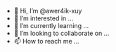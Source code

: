 - 👋 Hi, I’m @awer4ik-xuy
- 👀 I’m interested in ...
- 🌱 I’m currently learning ...
- 💞️ I’m looking to collaborate on ...
- 📫 How to reach me ...

<!---
awer4ik-xuy/awer4ik-xuy is a ✨ special ✨ repository because its `README.md` (this file) appears on your GitHub profile.
You can click the Preview link to take a look at your changes.
--->
